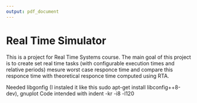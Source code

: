 ```yaml
---
output: pdf_document
---
```

# Real Time Simulator 

This is a project for Real Time Systems course. The main goal of this project is to create set real time tasks (with configurable execution times and relative periods) mesure worst case responce time and compare this responce time with theoretical responce time computed using RTA.

Needed libgonfig (I instaled it like this sudo apt-get install libconfig++8-dev), gnuplot
Code intended with indent -kr -i8 -l120